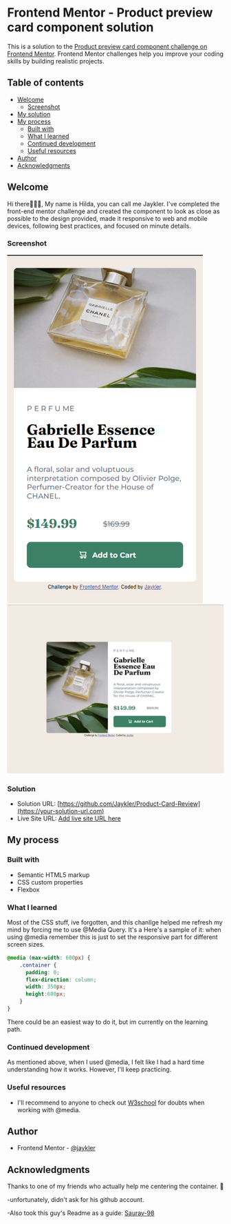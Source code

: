 # Frontend Mentor - Product preview card component solution
This is a solution to the [Product preview card component challenge on Frontend Mentor](https://www.frontendmentor.io/challenges/product-preview-card-component-GO7UmttRfa). Frontend Mentor challenges help you improve your coding skills by building realistic projects. 

## Table of contents 

- [Welcome](#welcome)
  - [Screenshot](#screenshot)
- [My solution](#my-solution)
- [My process](#my-process)
  - [Built with](#built-with)
  - [What I learned](#what-i-learned)
  - [Continued development](#continued-development)
  - [Useful resources](#useful-resources)
- [Author](#author)
- [Acknowledgments](#acknowledgments)


## Welcome

Hi there🙋🏽‍♀️, My name is Hilda, you can call me Jaykler. I've completed the front-end mentor challenge and created the component to look as close as possible to the design provided, made it responsive to web and mobile devices, following best practices, and focused on minute details. 

### Screenshot
![](./images/Mobile%20view.png)
![](./images/Desktop%20View.png)

### Solution
- Solution URL: [https://github.com/Jaykler/Product-Card-Review](https://your-solution-url.com)
- Live Site URL: [Add live site URL here](https://your-live-site-url.com)

## My process

### Built with

- Semantic HTML5 markup
- CSS custom properties
- Flexbox

### What I learned

Most of the CSS stuff, ive forgotten, and this chanllge helped me refresh my mind by forcing me to use @Media Query. It's a 
Here's a sample of it: when using @media remember this is just to set the responsive part for different screen sizes. 

```css
@media (max-width: 600px) {
    .container {
      padding: 0;
      flex-direction: column;
      width: 350px;
      height:600px;
    } 
}
```
There could be an easiest way to do it, but im currently on the learning path. 

### Continued development

As mentioned above, when I used @media, I felt like I had a hard time understanding how it works. However, I'll keep practicing. 

### Useful resources

- I'll recommend to anyone to check out [W3school](https://www.w3schools.com/) for doubts when working with @media.

## Author

- Frontend Mentor - [@jaykler](https://www.frontendmentor.io/profile/Jaykler)


## Acknowledgments

Thanks to one of my friends who actually help me centering the container. 🤣

-unfortunately, didn't ask for his github account.

-Also took this guy's Readme as a guide:
[Saurav-98](https://github.com/Saurav-98)